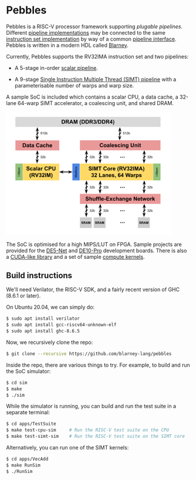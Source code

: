 # Pebbles

Pebbles is a RISC-V processor framework supporting *plugable
pipelines*.  Different [pipeline
implementations](src/Pebbles/Pipeline) may be connected to the same
[instruction set implementation](src/Pebbles/Instructions) by way of a
common [pipeline interface](src/Pebbles/Pipeline/Interface.hs).
Pebbles is written in a modern HDL called
[Blarney](https://github.com/blarney-lang/blarney).

Currently, Pebbles supports the RV32IMA instruction set and two
pipelines:

  * A 5-stage in-order [scalar pipeline](src/Pebbles/Pipeline/Scalar.hs).

  * A 9-stage [Single Instruction Multiple Thread (SIMT) pipeline](src/Pebbles/Pipeline/SIMT.hs)
    with a parameterisable number of warps and warp size.

A sample SoC is included which contains a scalar CPU, a data cache, a
32-lane 64-warp SIMT accelerator, a coalescing unit, and shared DRAM.

<img src="doc/SoC.svg" width="450">

The SoC is optimised for a high MIPS/LUT on FPGA.  Sample projects are
provided for the [DE5-Net](http://de5-net.terasic.com) and
[DE10-Pro](http://de10-pro.terasic.com) development boards.  There is
also a [CUDA-like library](inc/nocl.h) and a set of sample [compute
kernels](apps/).

## Build instructions

We'll need Verilator, the RISC-V SDK, and a fairly recent version
of GHC (8.6.1 or later).

On Ubuntu 20.04, we can simply do:

```sh
$ sudo apt install verilator
$ sudo apt install gcc-riscv64-unknown-elf
$ sudo apt install ghc-8.6.5
```

Now, we recursively clone the repo:

```sh
$ git clone --recursive https://github.com/blarney-lang/pebbles
```

Inside the repo, there are various things to try.  For example, to
build and run the SoC simulator:

```sh
$ cd sim
$ make
$ ./sim
```

While the simulator is running, you can build and run the test suite
in a separate terminal:

```sh
$ cd apps/TestSuite
$ make test-cpu-sim     # Run the RISC-V test suite on the CPU
$ make test-simt-sim    # Run the RISC-V test suite on the SIMT core
```

Alternatively, you can run one of the SIMT kernels:

```sh
$ cd apps/VecAdd
$ make RunSim
$ ./RunSim
```
